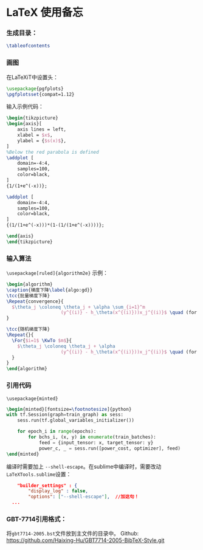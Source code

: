 # LaTeX 使用备忘
### 生成目录：
```latex
\tableofcontents
```

### 画图
在LaTeXiT中设置头：
```latex
\usepackage{pgfplots}
\pgfplotsset{compat=1.12}
```

输入示例代码：
```latex
\begin{tikzpicture}
\begin{axis}[
    axis lines = left,
    xlabel = $x$,
    ylabel = {$s(x)$},
]
%Below the red parabola is defined
\addplot [
    domain=-4:4,
    samples=100,
    color=black,
]
{1/(1+e^(-x))};

\addplot [
    domain=-4:4,
    samples=100,
    color=black,
]
{(1/(1+e^(-x)))*(1-(1/(1+e^(-x))))};

\end{axis}
\end{tikzpicture}
```

### 输入算法
`\usepackage[ruled]{algorithm2e}`
示例：
```latex
\begin{algorithm}
\caption{梯度下降\label{algo:gd}}
\tcc{批量梯度下降}
\Repeat{convergence}{
  $\theta_j \coloneq \theta_j + \alpha \sum_{i=1}^m
                    (y^{(i)} - h_\theta(x^{(i)}))x_j^{(i)}$ \quad (for every $j$)
}

\tcc{随机梯度下降}
\Repeat{}{
  \For{$i=1$ \KwTo $m$}{
    $\theta_j \coloneq \theta_j + \alpha
                    (y^{(i)} - h_\theta(x^{(i)}))x_j^{(i)}$ \quad (for every $j$)
  }
}
\end{algorithm}
```

### 引用代码
`\usepackage{minted}`
```latex
\begin{minted}[fontsize=\footnotesize]{python}
with tf.Session(graph=train_graph) as sess:
    sess.run(tf.global_variables_initializer())

    for epoch_i in range(epochs):
        for bchs_i, (x, y) in enumerate(train_batches):
            feed = {input_tensor: x, target_tensor: y}
            power_c, _ = sess.run([power_cost, optimizer], feed)
\end{minted}
```
编译时需要加上 `--shell-escape`。在sublime中编译时，需要改动`LaTeXTools.sublime`设置：
```json
	"builder_settings" : {
		"display_log" : false,
		"options": ["--shell-escape"],  //加这句！
  ...
```

### GBT-7714引用格式：
将`gbt7714-2005.bst`文件放到主文件的目录中。
Github: https://github.com/Haixing-Hu/GBT7714-2005-BibTeX-Style.git

